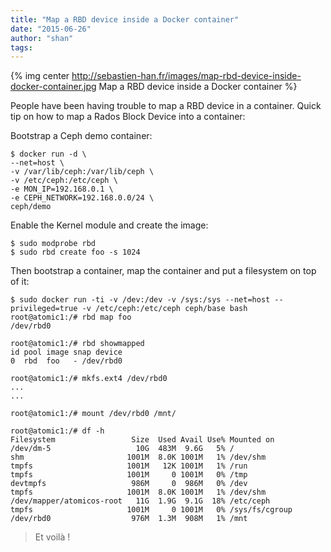 ```yaml
---
title: "Map a RBD device inside a Docker container"
date: "2015-06-26"
author: "shan"
tags: 
---
```


{% img center http://sebastien-han.fr/images/map-rbd-device-inside-docker-container.jpg Map a RBD device inside a Docker container %}

People have been having trouble to map a RBD device in a container. Quick tip on how to map a Rados Block Device into a container:

Bootstrap a Ceph demo container:

```
$ docker run -d \
--net=host \
-v /var/lib/ceph:/var/lib/ceph \
-v /etc/ceph:/etc/ceph \
-e MON_IP=192.168.0.1 \
-e CEPH_NETWORK=192.168.0.0/24 \
ceph/demo
```

Enable the Kernel module and create the image:

```
$ sudo modprobe rbd
$ sudo rbd create foo -s 1024
```

Then bootstrap a container, map the container and put a filesystem on top of it:

```
$ sudo docker run -ti -v /dev:/dev -v /sys:/sys --net=host --privileged=true -v /etc/ceph:/etc/ceph ceph/base bash
root@atomic1:/# rbd map foo
/dev/rbd0

root@atomic1:/# rbd showmapped
id pool image snap device
0  rbd  foo   - /dev/rbd0

root@atomic1:/# mkfs.ext4 /dev/rbd0
...
...

root@atomic1:/# mount /dev/rbd0 /mnt/

root@atomic1:/# df -h
Filesystem                 Size  Used Avail Use% Mounted on
/dev/dm-5                   10G  483M  9.6G   5% /
shm                       1001M  8.0K 1001M   1% /dev/shm
tmpfs                     1001M   12K 1001M   1% /run
tmpfs                     1001M     0 1001M   0% /tmp
devtmpfs                   986M     0  986M   0% /dev
tmpfs                     1001M  8.0K 1001M   1% /dev/shm
/dev/mapper/atomicos-root   11G  1.9G  9.1G  18% /etc/ceph
tmpfs                     1001M     0 1001M   0% /sys/fs/cgroup
/dev/rbd0                  976M  1.3M  908M   1% /mnt
```

  

> Et voilà !

